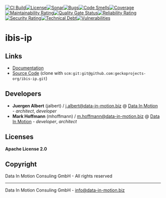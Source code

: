 [![CI Build](https://github.com/geckoprojects-org/ibis-ip/actions/workflows/build.yml/badge.svg)](https://github.com/geckoprojects-org/ibis-ip/actions/workflows/build.yml)[![License](https://github.com/geckoprojects-org/ibis-ip/actions/workflows/license.yml/badge.svg)](https://github.com/geckoprojects-org/ibis-ip/actions/workflows/license.yml )[![Sonar](https://github.com/geckoprojects-org/ibis-ip/actions/workflows/sonar.yml/badge.svg)](https://github.com/geckoprojects-org/ibis-ip/actions/workflows/sonar.yml )[![Bugs](https://sonarcloud.io/api/project_badges/measure?project=geckoprojects-org_ibis-ip&metric=bugs)](https://sonarcloud.io/dashboard?id=geckoprojects-org_ibis-ip)[![Code Smells](https://sonarcloud.io/api/project_badges/measure?project=geckoprojects-org_ibis-ip&metric=code_smells)](https://sonarcloud.io/dashboard?id=geckoprojects-org_ibis-ip)[![Coverage](https://sonarcloud.io/api/project_badges/measure?project=geckoprojects-org_ibis-ip&metric=coverage)](https://sonarcloud.io/dashboard?id=geckoprojects-org_ibis-ip)[![Maintainability Rating](https://sonarcloud.io/api/project_badges/measure?project=geckoprojects-org_ibis-ip&metric=sqale_rating)](https://sonarcloud.io/dashboard?id=geckoprojects-org_ibis-ip)[![Quality Gate Status](https://sonarcloud.io/api/project_badges/measure?project=geckoprojects-org_ibis-ip&metric=alert_status)](https://sonarcloud.io/dashboard?id=geckoprojects-org_ibis-ip)[![Reliability Rating](https://sonarcloud.io/api/project_badges/measure?project=geckoprojects-org_ibis-ip&metric=reliability_rating)](https://sonarcloud.io/dashboard?id=geckoprojects-org_ibis-ip)[![Security Rating](https://sonarcloud.io/api/project_badges/measure?project=geckoprojects-org_ibis-ip&metric=security_rating)](https://sonarcloud.io/dashboard?id=geckoprojects-org_ibis-ip)[![Technical Debt](https://sonarcloud.io/api/project_badges/measure?project=geckoprojects-org_ibis-ip&metric=sqale_index)](https://sonarcloud.io/dashboard?id=geckoprojects-org_ibis-ip)[![Vulnerabilities](https://sonarcloud.io/api/project_badges/measure?project=geckoprojects-org_ibis-ip&metric=vulnerabilities)](https://sonarcloud.io/dashboard?id=geckoprojects-org_ibis-ip)

# ibis-ip

## Links

* [Documentation](https://github.com/geckoprojects-org/ibis-ip)
* [Source Code](https://github.com/geckoprojects-org/ibis-ip) (clone with `scm:git:git@github.com:geckoprojects-org/ibis-ip.git`)


## Developers

* **Juergen Albert** (jalbert) / [j.albert@data-in-motion.biz](mailto:j.albert@data-in-motion.biz) @ [Data In Motion](https://www.datainmotion.de) - *architect*, *developer*
* **Mark Hoffmann** (mhoffmann) / [m.hoffmann@data-in-motion.biz](mailto:m.hoffmann@data-in-motion.biz) @ [Data In Motion](https://www.datainmotion.de) - *developer*, *architect*

## Licenses

**Apache License 2.0**

## Copyright

Data In Motion Consuling GmbH - All rights reserved

---
Data In Motion Consuling GmbH - [info@data-in-motion.biz](mailto:info@data-in-motion.biz)
